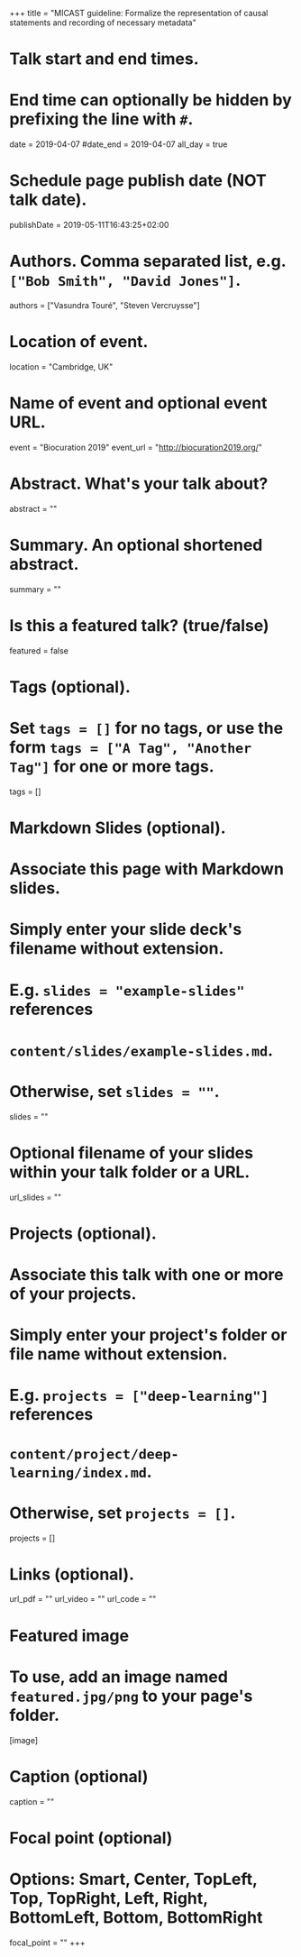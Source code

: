 +++
title = "MICAST guideline: Formalize the representation of causal statements and recording of necessary metadata"

# Talk start and end times.
#   End time can optionally be hidden by prefixing the line with `#`.
date = 2019-04-07
#date_end = 2019-04-07
all_day = true

# Schedule page publish date (NOT talk date).
publishDate = 2019-05-11T16:43:25+02:00

# Authors. Comma separated list, e.g. `["Bob Smith", "David Jones"]`.
authors = ["Vasundra Touré", "Steven Vercruysse"]

# Location of event.
location = "Cambridge, UK"

# Name of event and optional event URL.
event = "Biocuration 2019"
event_url = "http://biocuration2019.org/"

# Abstract. What's your talk about?
abstract = ""

# Summary. An optional shortened abstract.
summary = ""

# Is this a featured talk? (true/false)
featured = false

# Tags (optional).
#   Set `tags = []` for no tags, or use the form `tags = ["A Tag", "Another Tag"]` for one or more tags.
tags = []

# Markdown Slides (optional).
#   Associate this page with Markdown slides.
#   Simply enter your slide deck's filename without extension.
#   E.g. `slides = "example-slides"` references 
#   `content/slides/example-slides.md`.
#   Otherwise, set `slides = ""`.
slides = ""

# Optional filename of your slides within your talk folder or a URL.
url_slides = ""

# Projects (optional).
#   Associate this talk with one or more of your projects.
#   Simply enter your project's folder or file name without extension.
#   E.g. `projects = ["deep-learning"]` references 
#   `content/project/deep-learning/index.md`.
#   Otherwise, set `projects = []`.
projects = []

# Links (optional).
url_pdf = ""
url_video = ""
url_code = ""

# Featured image
# To use, add an image named `featured.jpg/png` to your page's folder. 
[image]
  # Caption (optional)
  caption = ""

  # Focal point (optional)
  # Options: Smart, Center, TopLeft, Top, TopRight, Left, Right, BottomLeft, Bottom, BottomRight
  focal_point = ""
+++
